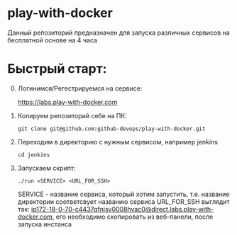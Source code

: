 # play-with-docker

Данный репозиторий предназначен для запуска различных сервисов на бесплатной основе на 4 часа

# Быстрый старт:

0.  Логинимся/Регестрируемся на сервисе:
    
    https://labs.play-with-docker.com

1.  Копируем репозиторий себе на ПК:

        git clone git@github.com:github-devops/play-with-docker.git

2.  Переходим в директорию с нужным сервисом, например jenkins
    
        cd jenkins

3.  Запускаем скрипт:

        ./run <SERVICE> <URL_FOR_SSH>

    SERVICE - название сервиса, который хотим запустить, т.е. название директории соответсвует названию сервиса
    URL_FOR_SSH выглядит так: ip172-18-0-70-c4437qfnjsv0008hvac0@direct.labs.play-with-docker.com,
    его необходимо скопировать из веб-панели, после запуска инстанса
